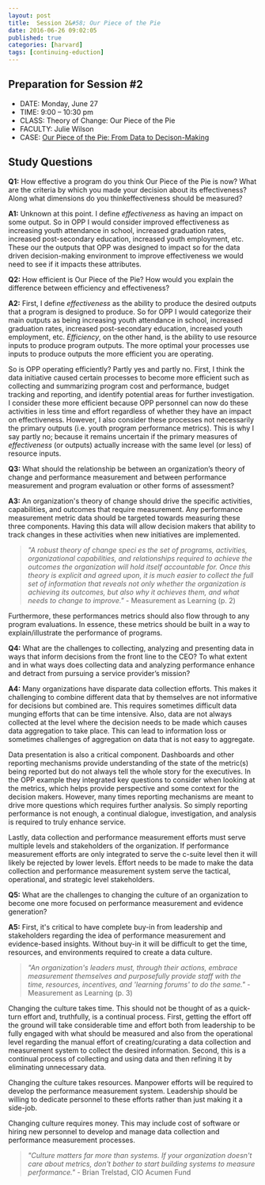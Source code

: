 ```yaml
---
layout: post
title:  Session 2&#58; Our Piece of the Pie
date: 2016-06-26 09:02:05
published: true
categories: [harvard]
tags: [continuing-eduction]
---
```


## Preparation for Session #2

- DATE: Monday, June 27
- TIME: 9:00 – 10:30 pm
- CLASS: Theory of Change: Our Piece of the Pie
- FACULTY: Julie Wilson
- CASE: [Our Piece of the Pie: From Data to Decison-Making](https://www.dropbox.com/s/u1b0lw2lkzo1w93/Case%20-%20Wilson_Our%20Piece%20of%20the%20Pie_From%20Data%20to%20Decision%20Making.pdf?dl=0)

## Study Questions

**Q1:** How effective a program do you think Our Piece of the Pie is now?  What are the criteria by which you made your decision about its effectiveness?  Along what dimensions do you thinkeffectiveness should be measured?

**A1:** Unknown at this point. I define *effectiveness* as having an impact on some output. So in OPP I would consider improved effectiveness as increasing youth attendance in school, increased graduation rates, increased post-secondary education, increased youth employment, etc. These our the outputs that OPP was designed to impact so for the data driven decision-making environment to improve effectiveness we would need to see if it impacts these attributes. 

**Q2:** How efficient is Our Piece of the Pie?  How would you explain the difference between efficiency and effectiveness?

**A2:** First, I define *effectiveness* as the ability to produce the desired outputs that a program is designed to produce. So for OPP I would categorize their main outputs as being increasing youth attendance in school, increased graduation rates, increased post-secondary education, increased youth employment, etc.  *Efficiency*, on the other hand, is the ability to use resource inputs to produce program outputs. The more optimal your processes use inputs to produce outputs the more efficient you are operating.

So is OPP operating efficiently? Partly yes and partly no.  First, I think the data initiative caused certain processes to become more efficient such as collecting and summarizing program cost and performance, budget tracking and reporting, and identify potential areas for further investigation. I consider these more efficient because OPP personnel can now do these activities in less time and effort regardless of whether they have an impact on effectiveness.  However, I also consider these processes not necessarily the primary outputs (i.e. youth program performance metrics). This is why I say partly no; because it remains uncertain if the primary measures of *effectiveness* (or outputs) actually increase with the same level (or less) of resource inputs. 

**Q3:** What should the relationship be between an organization’s theory of change and performance measurement and between performance measurement and program evaluation or other forms of assessment?

**A3:** An organization's theory of change should drive the specific activities, capabilities, and outcomes that require measurement. Any performance measurement metric data should be targeted towards measuring these three components. Having this data will allow decision makers that ability to track changes in these activities when new initiatives are implemented.

> *"A robust theory of change speci es the set of programs, activities, organizational capabilities, and relationships required to achieve the outcomes the organization will hold itself accountable for. Once this theory is explicit and agreed upon, it is much easier to collect the full set of information that reveals not only whether the organization is achieving its outcomes, but also why it achieves them, and what needs to change to improve."* - Measurement as Learning (p. 2)

Furthermore, these performances metrics should also flow through to any program evaluations. In essence, these metrics should be built in a way to explain/illustrate the performance of programs.

**Q4:** What are the challenges to collecting, analyzing and presenting data in ways that inform decisions from the front line to the CEO?  To what extent and in what ways does collecting data and analyzing performance enhance and detract from pursuing a service provider’s mission?

**A4:** Many organizations have disparate data collection efforts.  This makes it challenging to combine different data that by themselves are not informative for decisions but combined are. This requires sometimes difficult data munging efforts that can be time intensive. Also, data are not always collected at the level where the decision needs to be made which causes data aggregation to take place. This can lead to information loss or sometimes challenges of aggregation on data that is not easy to aggregate.

Data presentation is also a critical component. Dashboards and other reporting mechanisms provide understanding of the state of the metric(s) being reported but do not always tell the whole story for the executives. In the OPP example they integrated key questions to consider when looking at the metrics, which helps provide perspective and some context for the decision makers. However, many times reporting mechanisms are meant to drive more questions which requires further analysis.  So simply reporting performance is not enough, a continual dialogue, investigation, and analysis is required to truly enhance service.

Lastly, data collection and performance measurement efforts must serve multiple levels and stakeholders of the organization. If performance measurement efforts are only integrated to serve the c-suite level then it will likely be rejected by lower levels. Effort needs to be made to make the data collection and performance measurement system serve the tactical, operational, and strategic level stakeholders.

**Q5:** What are the challenges to changing the culture of an organization to become one more focused on performance measurement and evidence generation?

**A5:** First, it's critical to have complete buy-in from leadership and stakeholders regarding the idea of performance measurement and evidence-based insights. Without buy-in it will be difficult to get the time, resources, and environments required to create a data culture.  

> *"An organization's leaders must, through their actions, embrace measurement themselves and purposefully provide staff with the time, resources, incentives, and 'learning forums' to do the same."* - Measurement as Learning (p. 3)

Changing the culture takes time. This should not be thought of as a quick-turn effort and, truthfully, is a continual process. First, getting the effort off the ground will take considerable time and effort both from leadership to be fully engaged with what should be measured and also from the operational level regarding the manual effort of creating/curating a data collection and measurement system to collect the desired information. Second, this is a continual process of collecting and using data and then refining it by eliminating unnecessary data.

Changing the culture takes resources. Manpower efforts will be required to develop the performance measurement system. Leadership should be willing to dedicate personnel to these efforts rather than just making it a side-job. 

Changing culture requires money. This may include cost of software or hiring new personnel to develop and manage data collection and performance measurement processes.

>  *"Culture matters far more than systems. If your organization doesn't care about metrics, don't bother to start building systems to measure performance."* - Brian Trelstad, CIO Acumen Fund

